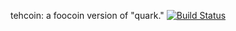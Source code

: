 tehcoin: a foocoin version of "quark."
[![Build Status](https://travis-ci.org/RazorLove/tehcoin.png?branch=master)](https://travis-ci.org/RazorLove/tehcoin)

